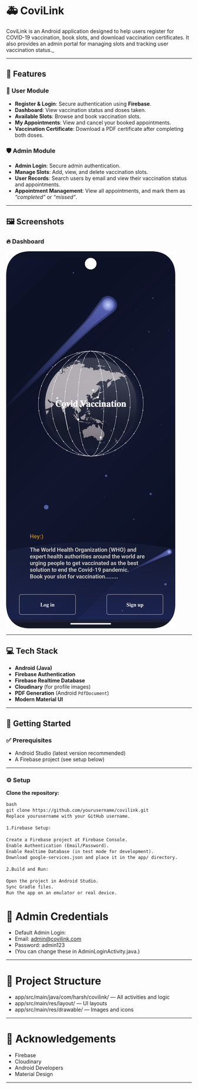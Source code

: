 # 🚑 **CoviLink**

CoviLink is an Android application designed to help users register for COVID-19 vaccination, book slots, and download vaccination certificates. 
It also provides an admin portal for managing slots and tracking user vaccination status._

---

## 🌟 **Features**

### 👤 **User Module**

- **Register & Login**: Secure authentication using **Firebase**.
- **Dashboard**: View vaccination status and doses taken.
- **Available Slots**: Browse and book vaccination slots.
- **My Appointments**: View and cancel your booked appointments.
- **Vaccination Certificate**: Download a PDF certificate after completing both doses.



### 🛡️ **Admin Module**

- **Admin Login**: Secure admin authentication.
- **Manage Slots**: Add, view, and delete vaccination slots.
- **User Records**: Search users by email and view their vaccination status and appointments.
- **Appointment Management**: View all appointments, and mark them as _“completed”_ or _“missed”_.

---

## 🖼️ **Screenshots**

### 🔥 Dashboard

![Dashboard](images/ss1.png)

---

## 💻 **Tech Stack**

- **Android (Java)**
- **Firebase Authentication**
- **Firebase Realtime Database**
- **Cloudinary** (for profile images)
- **PDF Generation** (Android `PdfDocument`)
- **Modern Material UI**

---

## 🚀 **Getting Started**

### ✅ **Prerequisites**

- Android Studio (latest version recommended)
- A Firebase project (see setup below)

---

### ⚙️ **Setup**

**Clone the repository:**

```
bash
git clone https://github.com/yourusername/covilink.git
Replace yourusername with your GitHub username.

1.Firebase Setup:

Create a Firebase project at Firebase Console.
Enable Authentication (Email/Password).
Enable Realtime Database (in test mode for development).
Download google-services.json and place it in the app/ directory.

2.Build and Run:

Open the project in Android Studio.
Sync Gradle files.
Run the app on an emulator or real device.

```
# 🔐 **Admin Credentials**

- Default Admin Login:
- Email: admin@covilink.com
- Password: admin123
- (You can change these in AdminLoginActivity.java.)

---

# 📁 **Project Structure**

- app/src/main/java/com/harsh/covilink/ — All activities and logic
- app/src/main/res/layout/ — UI layouts
- app/src/main/res/drawable/ — Images and icons

---



# 🙏 **Acknowledgements**

- Firebase
- Cloudinary
- Android Developers
- Material Design

---


